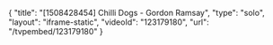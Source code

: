 {
    "title": "[1508428454] Chilli Dogs - Gordon Ramsay",
    "type": "solo",
    "layout": "iframe-static",
    "videoId": "123179180",
    "url": "\/tvpembed\/123179180"
}